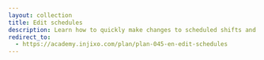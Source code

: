 ```yaml
---
layout: collection
title: Edit schedules
description: Learn how to quickly make changes to scheduled shifts and activities.
redirect_to:
  - https://academy.injixo.com/plan/plan-045-en-edit-schedules
---
```

